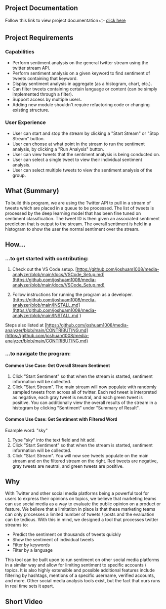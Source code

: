 ## Project Documentation
Follow this link to view project documentation 👉    [click here](media_analyzer/index.html)

## Project Requirements
### Capabilities
* Perform sentiment analysis on the general twitter stream using the twitter stream API.
* Perform sentiment analysis on a given keyword to find sentiment of tweets containing that keyword.
* Display sentiment analysis in aggregate (as a histogram, chart, etc.).
* Can filter tweets containing certain language or content (can be simply implemented through a filter). 
* Support access by multiple users.
* Adding new module shouldn't require refactoring code or changing existing structure. 

### User Experience
* User can start and stop the stream by clicking a "Start Stream" or "Stop Stream" button.
* User can choose at what point in the stream to run the sentiment analysis, by clicking a "Run Analysis" button.
* User can view tweets that the sentiment analysis is being conducted on. 
* User can select a single tweet to view their individual sentiment analysis.
* User can select multiple tweets to view the sentiment analysis of the group. 

## What (Summary)
To build this program, we are using the Twitter API to pull in a stream of tweets which are placed in a queue to be processed.  The list of tweets is processed by the deep learning model that has been fine tuned on sentiment classification.  The tweet ID is then given an associated sentiment prediction that is output to the stream.  The overall sentiment is held in a histogram to show the user the normal sentiment over the stream.

## How...

### ...to get started with contributing:
1. Check out the VS Code setup.
[https://github.com/joshuam1008/media-analyzer/blob/main/docs/VSCode_Setup.md](https://github.com/joshuam1008/media-analyzer/blob/main/docs/VSCode_Setup.md)

2. Follow instructions for running the program as a developer.
[https://github.com/joshuam1008/media-analyzer/blob/main/INSTALL.md](https://github.com/joshuam1008/media-analyzer/blob/main/INSTALL.md
)

Steps also listed at [https://github.com/joshuam1008/media-analyzer/blob/main/CONTRIBUTING.md](https://github.com/joshuam1008/media-analyzer/blob/main/CONTRIBUTING.md)

### ...to navigate the program:

#### Common Use Case: Get Overall Stream Sentiment
1. Click "Start Sentiment" so that when the stream is started, sentiment information will be collected. 
2. Click "Start Stream".
The main stream will now populate with randomly sampled tweets from across all of twitter. Each red tweet is interpreted as negative, each gray tweet is neutral, and each green tweet is positive. 
You can additionally view the overall results of the stream in a histogram by clicking "Sentiment" under "Summary of Result". 

#### Common Use Case: Get Sentiment with Filtered Word
Example word: "sky"
1. Type "sky" into the text field and hit add.
2. Click "Start Sentiment" so that when the stream is started, sentiment information will be collected.
3. Click "Start Stream".
You will now see tweets populate on the main stream and on the filtered stream on the right. Red tweets are negative, gray tweets are neutral, and green tweets are positive.




## Why
With Twitter and other social media platforms being a powerful tool for users to express their opinions on topics, we believe that marketing teams can use social media as a way to evaluate the public opinion on a product or feature.  We believe that a limitation in place is that these marketing teams can only processes a limited number of tweets / posts and the evaluation can be tedious.  With this in mind, we designed a tool that processes twitter streams to:
 - Predict the sentiment on thousands of tweets quickly
 - Show the sentiment of individual tweets
 - Filter by keywords
 - Filter by a language

This tool can be built upon to run sentiment on other social media platforms in a similar way and allow for limiting sentiment to specific accounts / topics.  It is also highly extensible and possible additional features include filtering by hashtags, mentions of a specific username, verified accounts, and more.
Other social media analysis tools exist, but the fact that ours runs in real time sets it apart. 

## Short Video
